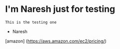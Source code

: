 # I'm Naresh just for testing
```
This is the testing one
```
- Naresh

[amazon] (https://aws.amazon.com/ec2/pricing/)
